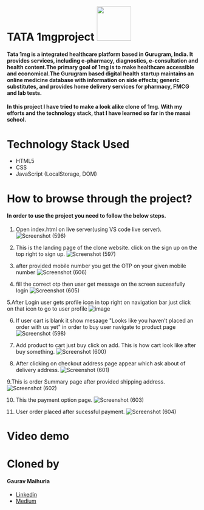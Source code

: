 

# TATA 1mgproject <img src="https://img.1mg.com/images/1mg-logo-large.png" width="90px">
#### Tata 1mg is a integrated healthcare platform based in Gurugram, India. It provides services, including e-pharmacy, diagnostics, e-consultation and health content.The primary goal of 1mg is to make healthcare accessible and economical.The Gurugram based digital health startup maintains an online medicine database with information on side effects; generic substitutes, and provides home delivery services for  pharmacy, FMCG and lab tests. 

#### In this project I have tried to make a look alike clone of 1mg. With my efforts and the technology stack, that I have learned so far in the masai school.

# Technology Stack Used 
* HTML5
* CSS
* JavaScript (LocalStorage, DOM)

# How to browse through the project? 
#### In order to use the project you need to follow the below steps.
1. Open index.html on live server(using VS code live server).
![Screenshot (596)](https://user-images.githubusercontent.com/61643245/135500169-69bf9539-e265-418b-9cd1-136c94a0cac5.png)

2. This is the landing page of the clone website. click on the sign up on the top right to sign up.
![Screenshot (597)](https://user-images.githubusercontent.com/61643245/135500594-24e07da2-49b4-4e74-ac8a-d5a1354d7a14.png)

3. after provided mobile number you get the OTP on your given mobile number
![Screenshot (606)](https://user-images.githubusercontent.com/61643245/135501315-924ee12e-ae36-4758-afe0-2d1c7fc097ad.png)

4. fill the correct otp then user get  message on the screen sucessfully login
![Screenshot (605)](https://user-images.githubusercontent.com/61643245/135501640-a10fcc81-adb4-4870-8458-e2636bddee72.png)

5.After Login user gets profile icon in top right on navigation bar just click on that icon to go to user profile
![image](https://user-images.githubusercontent.com/61643245/135502255-74ddc299-055f-498f-a525-2a431a9780cd.png)

6. If user cart is blank it show mesaage "Looks like you haven’t placed an order with us yet" in order to buy user navigate to product page
![Screenshot (598)](https://user-images.githubusercontent.com/61643245/135502722-812a5310-e4c8-4946-8b18-0fdabe4b67a6.png)

7. Add product to cart just buy click on add. This is how cart look like after buy something.
![Screenshot (600)](https://user-images.githubusercontent.com/61643245/135503314-d70cd659-f52e-4d02-90cb-32e89b77deca.png) 

8. After clicking on checkout address page appear which ask about of delivery address.
![Screenshot (601)](https://user-images.githubusercontent.com/61643245/135503640-fc80819b-9ed2-4f95-a7e9-88abf2637bf7.png)

9.This is order Summary page after provided shipping address.
![Screenshot (602)](https://user-images.githubusercontent.com/61643245/135503935-e102a392-0ebf-484e-bed5-e63c0350278f.png)

10. This the payment option page.
![Screenshot (603)](https://user-images.githubusercontent.com/61643245/135504455-661027f3-206c-4196-8fce-e94e6274878d.png)

11. User order placed after sucessful payment.
![Screenshot (604)](https://user-images.githubusercontent.com/61643245/135504888-61e27681-a0ee-443b-8a70-99c303d9cf75.png)

# Video demo


# Cloned by
#### Gaurav Maihuria
* [Linkedin](www.linkedin.com/in/gaurav-maihuria)
* [Medium](https://medium.com/@gauravmaihuria)
